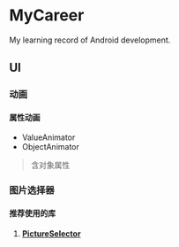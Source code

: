 # MyCareer
My learning record of Android development.

## UI 
### 动画
#### 属性动画
* ValueAnimator
* ObjectAnimator
> 含对象属性

### 图片选择器
#### 推荐使用的库
1. [__PictureSelector__](https://github.com/LuckSiege/PictureSelector)
